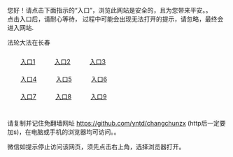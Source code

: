您好！请点击下面指示的“入口”，浏览此网站是安全的，且为您带来平安。。 <br/>
点击入口后，请耐心等待， 过程中可能会出现无法打开的提示，请忽略，最终会进入网站. </br>

法轮大法在长春<br/>
<div style="padding:10px"><a style="margin:20px" target="_blank" href="https://djeg39f9r6nnw.cloudfront.net/2Qpsp?ibuudhl" id="ccLink1" rel="nofollow">入口1</a> <a target="_blank" style="margin:20px" href="https://d3vip5te6zjprm.cloudfront.net/2Qpsp?wzvxvigs" id="ccLink2" rel="nofollow">入口2</a> <a style="margin:20px" target="_blank" href="https://d3obi2wu0kdbvc.cloudfront.net/2Qpsp?byucioup" id="ccLink3" rel="nofollow">入口3</a></div>

<div style="padding:10px" ><a style="margin:20px" target="_blank" href="https://djeg39f9r6nnw.cloudfront.net/2Qpsp?ibuudhl" id="ccLink4" rel="nofollow">入口4</a> <a style="margin:20px" href="https://d3vip5te6zjprm.cloudfront.net/2Qpsp?wzvxvigs" target="_blank" id="ccLink5" rel="nofollow">入口5</a> <a style="margin:20px" href="https://d3obi2wu0kdbvc.cloudfront.net/2Qpsp?byucioup" target="_blank" id="ccLink6" rel="nofollow">入口6</a></div>

<div style="padding:10px"><a style="margin:20px" target="_blank" href="https://djeg39f9r6nnw.cloudfront.net/2Qpsp?ibuudhl" id="ccLink7" rel="nofollow">入口7</a> <a style="margin:20px" href="https://d3vip5te6zjprm.cloudfront.net/2Qpsp?wzvxvigs" target="_blank" id="ccLink8" rel="nofollow">入口8</a> <a style="margin:20px" target="_blank" href="https://d3obi2wu0kdbvc.cloudfront.net/2Qpsp?byucioup" id="ccLink9" rel="nofollow">入口9</a></div>

<br/>



请复制并记住免翻墙网址 https://github.com/yntd/changchunzx (http后一定要加s)，在电脑或手机的浏览器均可访问。。<br/>

微信如提示停止访问该网页，须先点击右上角，选择浏览器打开。

